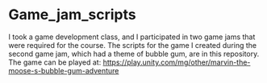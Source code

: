 # Game_jam_scripts
I took a game development class, and I participated in two game jams that were required for the course. The scripts for the game I created during the second game jam, which had a theme of bubble gum, are in this repository. The game can be played at: https://play.unity.com/mg/other/marvin-the-moose-s-bubble-gum-adventure
